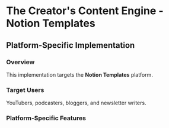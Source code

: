 # The Creator's Content Engine - Notion Templates

## Platform-Specific Implementation

### Overview
This implementation targets the **Notion Templates** platform.

### Target Users
YouTubers, podcasters, bloggers, and newsletter writers.

### Platform-Specific Features
